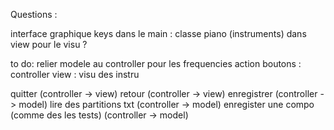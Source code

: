 Questions :

interface graphique keys dans le main : classe piano (instruments) dans view pour le visu ?


to do:
relier modele au controller pour les frequencies
action boutons : controller
view : visu des instru

quitter (controller -> view)
retour (controller -> view)
enregistrer (controller -> model)
lire des partitions txt (controller -> model)
enregister une compo (comme des les tests) (controller -> model)
